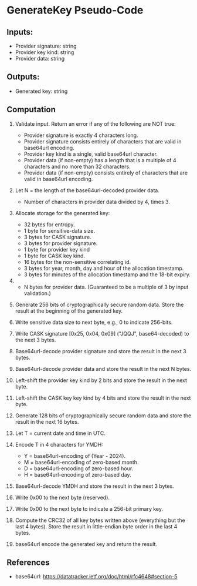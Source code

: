 # GenerateKey Pseudo-Code

## Inputs:
- Provider signature: string
- Provider key kind: string
- Provider data: string

## Outputs:
- Generated key: string

## Computation
1. Validate input. Return an error if any of the following are NOT true:
    - Provider signature is exactly 4 characters long.
    - Provider signature consists entirely of characters that are valid in base64url encoding.
    - Provider key kind is a single, valid base64url character.
    - Provider data (if non-empty) has a length that is a multiple of 4 characters and no more than 32 characters.
    - Provider data (if non-empty) consists entirely of characters that are valid in base64url encoding.
1. Let N = the length of the base64url-decoded provider data.
    - Number of characters in provider data divided by 4, times 3.
1. Allocate storage for the generated key:
    - 32 bytes for entropy.
    - 1 byte for sensitive-data size.
    - 3 bytes for CASK signature.
    - 3 bytes for provider signature.
    - 1 byte for provider key kind
    - 1 byte for CASK key kind.
    - 16 bytes for the non-sensitive correlating id.
    - 3 bytes for year, month, day and hour of the allocation timestamp.
    - 3 bytes for minutes of the allocation timestamp and the 18-bit expiry.
1.  - N bytes for provider data. (Guaranteed to be a multiple of 3 by input validation.)

1. Generate 256 bits of cryptographically secure random data. Store the result at the beginning of the generated key.
1. Write sensitive data size to next byte, e.g., 0 to indicate 256-bits.
1. Write CASK signature [0x25, 0x04, 0x09] ("JQQJ", base64-decoded) to the next 3 bytes.
1. Base64url-decode provider signature and store the result in the next 3 bytes.
1. Base64url-decode provider data and store the result in the next N bytes.
1. Left-shift the provider key kind by 2 bits and store the result in the next byte.
1. Left-shift the CASK key key kind by 4 bits and store the result in the next byte.
1. Generate 128 bits of cryptographically secure random data and store the result in the next 16 bytes.
1. Let T = current date and time in UTC.
1. Encode T in 4 characters for YMDH:
    - Y = base64url-encoding of (Year - 2024).
    - M = base64url-encoding of zero-based month.
    - D = base64url-encoding of zero-based hour.
    - H = base64url-encoding of zero-based day.
1. Base64url-decode YMDH and store the result in the next 3 bytes.
1. Write 0x00 to the next byte (reserved).
1. Write 0x00 to the next byte to indicate a 256-bit primary key.
1. Compute the CRC32 of all key bytes written above (everything but the last 4 bytes). Store the result in little-endian byte order in the last 4 bytes.
1. base64url encode the generated key and return the result.

## References
- base64url: https://datatracker.ietf.org/doc/html/rfc4648#section-5
